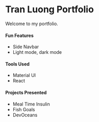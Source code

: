 # Tran Luong Portfolio
Welcome to my portfolio. 


#### Fun Features
- Side Navbar
- Light mode, dark mode


#### Tools Used
- Material UI
- React 


#### Projects Presented
- Meal Time Insulin
- Fish Goals
- DevOceans

